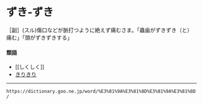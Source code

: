 # ずき‐ずき

［副］(スル)傷口などが脈打つように絶えず痛むさま。「蟲歯がずきずき（と）痛む」「頭がずきずきする」

#### 類語

-   [[しくしく]]
-   [きりきり](https://dictionary.goo.ne.jp/word/%E3%81%8D%E3%82%8A%E3%81%8D%E3%82%8A/#jn-58226)

---
`https://dictionary.goo.ne.jp/word/%E3%81%9A%E3%81%8D%E3%81%9A%E3%81%8D/`